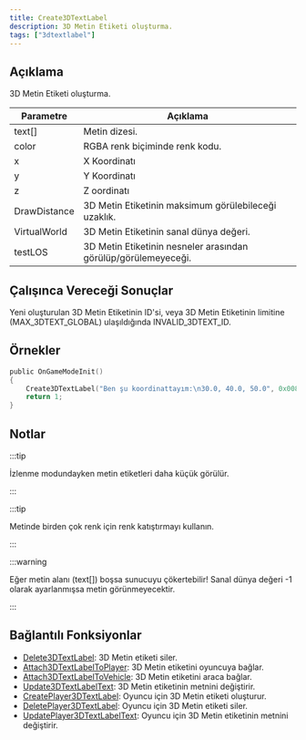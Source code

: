 ```yaml
---
title: Create3DTextLabel
description: 3D Metin Etiketi oluşturma.
tags: ["3dtextlabel"]
---
```


## Açıklama

3D Metin Etiketi oluşturma.

| Parametre    | Açıklama                                                              |
| ------------ | --------------------------------------------------------------------- |
| text[]       | Metin dizesi.                                                         |
| color        | RGBA renk biçiminde renk kodu.                                        |
| x            | X Koordinatı                                                          |
| y            | Y Koordinatı                                                          |
| z            | Z oordinatı                                                           |
| DrawDistance | 3D Metin Etiketinin maksimum görülebileceği uzaklık.                   
| VirtualWorld | 3D Metin Etiketinin sanal dünya değeri.                               |
| testLOS      | 3D Metin Etiketinin nesneler arasından görülüp/görülemeyeceği.        |

## Çalışınca Vereceği Sonuçlar

Yeni oluşturulan 3D Metin Etiketinin ID'si, veya 3D Metin Etiketinin limitine (MAX_3DTEXT_GLOBAL) ulaşıldığında INVALID_3DTEXT_ID.

## Örnekler

```c
public OnGameModeInit()
{
    Create3DTextLabel("Ben şu koordinattayım:\n30.0, 40.0, 50.0", 0x008080FF, 30.0, 40.0, 50.0, 40.0, 0, 0);
    return 1;
}
```

## Notlar

:::tip

İzlenme modundayken metin etiketleri daha küçük görülür.

:::

:::tip

Metinde birden çok renk için renk katıştırmayı kullanın.

:::

:::warning

Eğer metin alanı (text[]) boşsa sunucuyu çökertebilir! Sanal dünya değeri -1 olarak ayarlanmışsa metin görünmeyecektir.

:::

## Bağlantılı Fonksiyonlar

- [Delete3DTextLabel](Delete3DTextLabel): 3D Metin etiketi siler.
- [Attach3DTextLabelToPlayer](Attach3DTextLabelToPlayer): 3D Metin etiketini oyuncuya bağlar.
- [Attach3DTextLabelToVehicle](Attach3DTextLabelToVehicle): 3D Metin etiketini araca bağlar.
- [Update3DTextLabelText](Update3DTextLabelText): 3D Metin etiketinin metnini değiştirir.
- [CreatePlayer3DTextLabel](CreatePlayer3DTextLabel): Oyuncu için 3D Metin etiketi oluşturur.
- [DeletePlayer3DTextLabel](DeletePlayer3DTextLabel): Oyuncu için 3D Metin etiketi siler.
- [UpdatePlayer3DTextLabelText](UpdatePlayer3DTextLabelText): Oyuncu için 3D Metin etiketinin metnini değiştirir.

